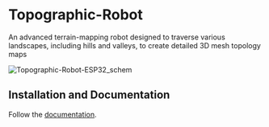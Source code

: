 # Topographic-Robot

An advanced terrain-mapping robot designed to traverse various landscapes, including hills and valleys, to create detailed 3D mesh topology maps


![Topographic-Robot-ESP32_schem](https://github.com/user-attachments/assets/06adec5d-099f-49b3-b890-95e33ef500de)

## Installation and Documentation

Follow the [documentation](https://topographic-robot.github.io/Topographic-Robot-Documentation/html/index.html).

